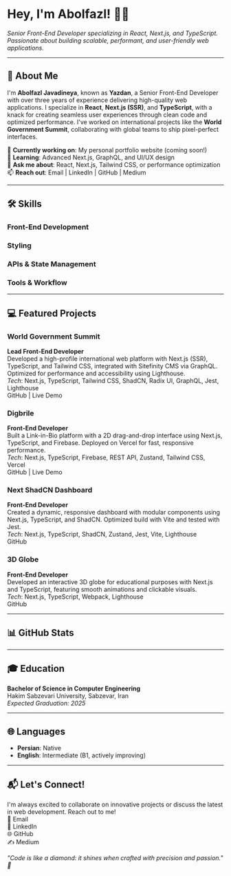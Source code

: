 # Hey, I'm Abolfazl! 👨‍💻

_Senior Front-End Developer specializing in React, Next.js, and TypeScript. Passionate about building scalable, performant, and user-friendly web applications._

---

## 🚀 About Me

I'm **Abolfazl Javadineya**, known as **Yazdan**, a Senior Front-End Developer with over three years of experience delivering high-quality web applications. I specialize in **React**, **Next.js (SSR)**, and **TypeScript**, with a knack for creating seamless user experiences through clean code and optimized performance. I've worked on international projects like the **World Government Summit**, collaborating with global teams to ship pixel-perfect interfaces.

🔭 **Currently working on**: My personal portfolio website (coming soon!)\
🌱 **Learning**: Advanced Next.js, GraphQL, and UI/UX design\
💬 **Ask me about**: React, Next.js, Tailwind CSS, or performance optimization\
📫 **Reach out**: Email | LinkedIn | GitHub | Medium

---

## 🛠️ Skills

### Front-End Development

### Styling

### APIs & State Management

### Tools & Workflow

---

## 💻 Featured Projects

### World Government Summit

**Lead Front-End Developer**\
Developed a high-profile international web platform with Next.js (SSR), TypeScript, and Tailwind CSS, integrated with Sitefinity CMS via GraphQL. Optimized for performance and accessibility using Lighthouse.\
_Tech_: Next.js, TypeScript, Tailwind CSS, ShadCN, Radix UI, GraphQL, Jest, Lighthouse\
GitHub | Live Demo

### Digbrile

**Front-End Developer**\
Built a Link-in-Bio platform with a 2D drag-and-drop interface using Next.js, TypeScript, and Firebase. Deployed on Vercel for fast, responsive performance.\
_Tech_: Next.js, TypeScript, Firebase, REST API, Zustand, Tailwind CSS, Vercel\
GitHub | Live Demo

### Next ShadCN Dashboard

**Front-End Developer**\
Created a dynamic, responsive dashboard with modular components using Next.js, TypeScript, and ShadCN. Optimized build with Vite and tested with Jest.\
_Tech_: Next.js, TypeScript, ShadCN, Zustand, Jest, Vite, Lighthouse\
GitHub

### 3D Globe

**Front-End Developer**\
Developed an interactive 3D globe for educational purposes with Next.js and TypeScript, featuring smooth animations and clickable visuals.\
_Tech_: Next.js, TypeScript, Webpack, Lighthouse\
GitHub

---

## 📊 GitHub Stats

---

## 🎓 Education

**Bachelor of Science in Computer Engineering**\
Hakim Sabzevari University, Sabzevar, Iran\
_Expected Graduation: 2025_

---

## 🌐 Languages

- **Persian**: Native
- **English**: Intermediate (B1, actively improving)

---

## 📬 Let's Connect!

I'm always excited to collaborate on innovative projects or discuss the latest in web development. Reach out to me!\
📧 Email\
🔗 LinkedIn\
🌐 GitHub\
✍️ Medium

_"Code is like a diamond: it shines when crafted with precision and passion." 💎_
